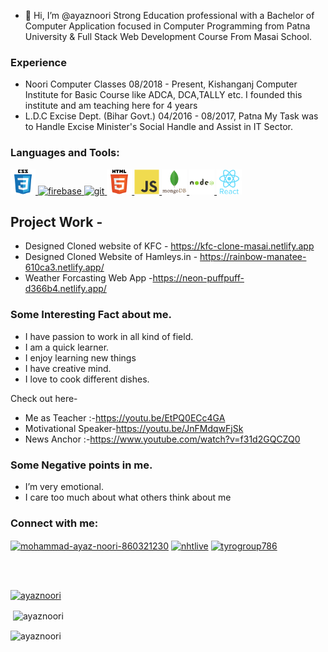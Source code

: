 - 👋 Hi, I’m @ayaznoori
Strong Education professional with a Bachelor of Computer Application focused in Computer Programming from Patna University & Full Stack Web Development Course From Masai School.

### Experience

* Noori Computer Classes
  08/2018 - Present, Kishanganj
   Computer Institute for Basic Course like ADCA, DCA,TALLY etc.
   I founded this institute and am teaching here for 4 years
* L.D.C
  Excise Dept. (Bihar Govt.)
  04/2016 - 08/2017, Patna My Task was to Handle Excise Minister's Social Handle and Assist in IT Sector. 
  
<h3 align="left">Languages and Tools:</h3>
<p align="left"> <a href="https://www.w3schools.com/css/" target="_blank" rel="noreferrer"> <img src="https://raw.githubusercontent.com/devicons/devicon/master/icons/css3/css3-original-wordmark.svg" alt="css3" width="40" height="40"/> </a> <a href="https://firebase.google.com/" target="_blank" rel="noreferrer"> <img src="https://www.vectorlogo.zone/logos/firebase/firebase-icon.svg" alt="firebase" width="40" height="40"/> </a> <a href="https://git-scm.com/" target="_blank" rel="noreferrer"> <img src="https://www.vectorlogo.zone/logos/git-scm/git-scm-icon.svg" alt="git" width="40" height="40"/> </a> <a href="https://www.w3.org/html/" target="_blank" rel="noreferrer"> <img src="https://raw.githubusercontent.com/devicons/devicon/master/icons/html5/html5-original-wordmark.svg" alt="html5" width="40" height="40"/> </a> <a href="https://developer.mozilla.org/en-US/docs/Web/JavaScript" target="_blank" rel="noreferrer"> <img src="https://raw.githubusercontent.com/devicons/devicon/master/icons/javascript/javascript-original.svg" alt="javascript" width="40" height="40"/> </a> <a href="https://www.mongodb.com/" target="_blank" rel="noreferrer"> <img src="https://raw.githubusercontent.com/devicons/devicon/master/icons/mongodb/mongodb-original-wordmark.svg" alt="mongodb" width="40" height="40"/> </a> <a href="https://nodejs.org" target="_blank" rel="noreferrer"> <img src="https://raw.githubusercontent.com/devicons/devicon/master/icons/nodejs/nodejs-original-wordmark.svg" alt="nodejs" width="40" height="40"/> </a> <a href="https://reactjs.org/" target="_blank" rel="noreferrer"> <img src="https://raw.githubusercontent.com/devicons/devicon/master/icons/react/react-original-wordmark.svg" alt="react" width="40" height="40"/> </a> </p>

## Project Work - 
* Designed Cloned website of KFC - https://kfc-clone-masai.netlify.app
* Designed Cloned Website of Hamleys.in - https://rainbow-manatee-610ca3.netlify.app/
* Weather Forcasting Web App -https://neon-puffpuff-d366b4.netlify.app/

### Some Interesting Fact about me.

* I have passion to work in all kind of field.
* I am a quick learner.
* I enjoy learning new things
* I have creative mind.
* I love to cook different dishes.


Check out here-
* Me as Teacher :-https://youtu.be/EtPQ0ECc4GA
* Motivational Speaker-https://youtu.be/JnFMdqwFjSk
* News Anchor :-https://www.youtube.com/watch?v=f31d2GQCZQ0



### Some Negative points in me.
* I’m very emotional.
* I care too much about what others think about me


<h3 align="left">Connect with me:</h3>

<p align="left">
<a href="https://linkedin.com/in/mohammad-ayaz-noori-860321230" target="blank"><img align="center" src="https://raw.githubusercontent.com/rahuldkjain/github-profile-readme-generator/master/src/images/icons/Social/linked-in-alt.svg" alt="mohammad-ayaz-noori-860321230" height="30" width="40" /></a>
<a href="https://www.youtube.com/c/nhtlive" target="blank"><img align="center" src="https://raw.githubusercontent.com/rahuldkjain/github-profile-readme-generator/master/src/images/icons/Social/youtube.svg" alt="nhtlive" height="30" width="40" /></a>
<a href="https://www.hackerrank.com/tyrogroup786" target="blank"><img align="center" src="https://raw.githubusercontent.com/rahuldkjain/github-profile-readme-generator/master/src/images/icons/Social/hackerrank.svg" alt="tyrogroup786" height="30" width="40" /></a>
</p>


<br><br>
<p align="left"> <a href="https://github.com/ryo-ma/github-profile-trophy"><img src="https://github-profile-trophy.vercel.app/?username=ayaznoori" alt="ayaznoori" /></a> </p>

<p>&nbsp;<img align="center" src="https://github-readme-stats.vercel.app/api?username=ayaznoori&show_icons=true&locale=en" alt="ayaznoori" /></p>

<p><img align="center" src="https://github-readme-streak-stats.herokuapp.com/?user=ayaznoori&" alt="ayaznoori" /></p>
